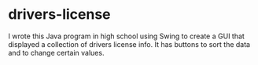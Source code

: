 # drivers-license
I wrote this Java program in high school using Swing to create a GUI that displayed a collection of drivers license info. It has buttons to sort the data and to change certain values.
